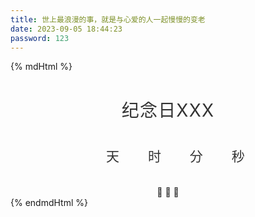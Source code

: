 ```yaml
---
title: 世上最浪漫的事，就是与心爱的人一起慢慢的变老
date: 2023-09-05 18:44:23
password: 123
---
```

{% mdHtml %}
<style lang="less" scoped>
    .countDown1container {
        color: #333;
        margin: 0 auto;
        text-align: center;
    }

    .countDown1container > h1 {
        font-weight: normal;
        letter-spacing: .125vw;
        text-transform: uppercase;
    }

    .countDown1ul > li {
        display: inline-block;
        font-size: 1.5em;
        list-style-type: none;
        padding: 1em;
        text-transform: uppercase;
    }

    .countDown1ul > li span {
        display: block;
        font-size: 4.5vw;
    }

    .countDown1ul > .emoji {
        display: none;
        padding: 1vw;
    }

    .countDown1ul > .emoji span {
        font-size: 4vw;
        padding: 0 .5vw;
    }
</style>
<style>
    .progress {
        font-size: 1.2em;
        height: 20px;
        background: rgba(255, 255, 255, 0.05);
        border-radius: 2px;
        border: 1px solid black;
    }

    .progress--active .progress__bar {
        opacity: 1;
    }

    .progress__text {
        width: 20em;
        padding: 0 0.9em;
        position: absolute;
    }

    .progress__text em {
        font-style: normal;
    }

    .progress__bar {
        color: black;
        font-size: 12px;
        font-weight: normal;
        text-shadow: 0 1px 1px rgba(0, 0, 0, 0.6);
        line-height: 19px;
        display: block;
        position: relative;
        top: -1px;
        left: -1px;
        width: 0%;
        height: 100%;
        opacity: 0;
        border: 1px solid;
        border-radius: 2px 0 0 2px;
        background-size: 100px 30px, 130px 30px, 130px 30px;
        background-position: -20% center, right center, left center;
        background-repeat: no-repeat, no-repeat, no-repeat;
        transition: opacity 0.2s ease, width 0.8s ease-out, background-color 1s ease, border-color 0.3s ease, box-shadow 1s ease;
        -webkit-animation: pulse 2s ease-out infinite;
        animation: pulse 2s ease-out infinite;
        background-color: rgba(201, 4, 20, 0.95);
        background-image: linear-gradient(90deg, rgba(226, 4, 22, 0) 10%, rgba(250, 6, 26, 0.8) 30%, #fb1f31 70%, rgba(250, 6, 26, 0.8) 80%, rgba(226, 4, 22, 0) 90%), linear-gradient(to right, rgba(251, 31, 49, 0) 0%, #fb1f31 100%), linear-gradient(to left, rgba(251, 31, 49, 0) 0%, #fb1f31 100%);
        border-color: #fb3848;
        box-shadow: 0 0 0.6em #fa061a inset, 0 0 0.4em #e20416 inset, 0 0 0.5em rgba(201, 4, 20, 0.5), 0 0 0.1em rgba(254, 206, 210, 0.5);
    }

    .progress__bar--orange {
        background-color: rgba(201, 47, 0, 0.95);
        background-image: linear-gradient(90deg, rgba(227, 53, 0, 0) 10%, rgba(252, 59, 0, 0.8) 30%, #ff4d17 70%, rgba(252, 59, 0, 0.8) 80%, rgba(227, 53, 0, 0) 90%), linear-gradient(to right, rgba(255, 77, 23, 0) 0%, #ff4d17 100%), linear-gradient(to left, rgba(255, 77, 23, 0) 0%, #ff4d17 100%);
        border-color: #ff6030;
        box-shadow: 0 0 0.6em #fc3b00 inset, 0 0 0.4em #e33500 inset, 0 0 0.5em rgba(201, 47, 0, 0.5), 0 0 0.1em rgba(255, 214, 201, 0.5);
    }

    .progress__bar--yellow {
        background-color: rgba(232, 158, 0, 0.95);
        background-image: linear-gradient(90deg, rgba(255, 174, 3, 0) 10%, rgba(255, 183, 28, 0.8) 30%, #ffbf36 70%, rgba(255, 183, 28, 0.8) 80%, rgba(255, 174, 3, 0) 90%), linear-gradient(to right, rgba(255, 191, 54, 0) 0%, #ffbf36 100%), linear-gradient(to left, rgba(255, 191, 54, 0) 0%, #ffbf36 100%);
        border-color: #ffc74f;
        box-shadow: 0 0 0.6em #ffb71c inset, 0 0 0.4em #ffae03 inset, 0 0 0.5em rgba(232, 158, 0, 0.5), 0 0 0.1em rgba(255, 248, 232, 0.5);
    }

    .progress__bar--green {
        background-color: rgba(0, 178, 23, 0.95);
        background-image: linear-gradient(90deg, rgba(0, 204, 26, 0) 10%, rgba(0, 229, 30, 0.8) 30%, #00ff21 70%, rgba(0, 229, 30, 0.8) 80%, rgba(0, 204, 26, 0) 90%), linear-gradient(to right, rgba(0, 255, 33, 0) 0%, #00ff21 100%), linear-gradient(to left, rgba(0, 255, 33, 0) 0%, #00ff21 100%);
        border-color: #19ff37;
        box-shadow: 0 0 0.6em #00e51e inset, 0 0 0.4em #00cc1a inset, 0 0 0.5em rgba(0, 178, 23, 0.5), 0 0 0.1em rgba(178, 255, 188, 0.5);
    }

    .progress__bar--blue {
        background-color: rgba(18, 135, 204, 0.95);
        background-image: linear-gradient(90deg, rgba(20, 151, 227, 0) 10%, rgba(37, 162, 236, 0.8) 30%, #3dacee 70%, rgba(37, 162, 236, 0.8) 80%, rgba(20, 151, 227, 0) 90%), linear-gradient(to right, rgba(61, 172, 238, 0) 0%, #3dacee 100%), linear-gradient(to left, rgba(61, 172, 238, 0) 0%, #3dacee 100%);
        border-color: #54b6f0;
        box-shadow: 0 0 0.6em #25a2ec inset, 0 0 0.4em #1497e3 inset, 0 0 0.5em rgba(18, 135, 204, 0.5), 0 0 0.1em rgba(225, 242, 252, 0.5);
    }

    .progress__bar:before, .progress__bar:after {
        content: "";
        position: absolute;
        right: -1px;
        top: -10px;
        width: 1px;
        height: 40px;
    }

    .progress__bar:before {
        width: 7px;
        right: -4px;
        background: radial-gradient(ellipse at center, rgba(255, 255, 255, 0.4) 0%, rgba(255, 255, 255, 0) 75%);
    }

    .progress__bar:after {
        background: linear-gradient(to bottom, rgba(255, 255, 255, 0) 0%, rgba(255, 255, 255, 0.3) 25%, rgba(255, 255, 255, 0.3) 75%, rgba(255, 255, 255, 0) 100%);
    }

    .progress--complete .progress__bar {
        -webkit-animation: none;
        animation: none;
        border-radius: 2px;
    }

    .progress--complete .progress__bar:after, .progress--complete .progress__bar:before {
        opacity: 0;
    }

    @-webkit-keyframes pulse {
        0% {
            background-position: -50% center, right center, left center;
        }
        100% {
            background-position: 150% center, right center, left center;
        }
    }

    @keyframes pulse {
        0% {
            background-position: -50% center, right center, left center;
        }
        100% {
            background-position: 150% center, right center, left center;
        }
    }

    #progressList > div {
        margin: 10px;
    }

</style>
<div class="countDown1container">
    <h1 id="headline">纪念日xxx</h1>
    <div id="countdown">
        <ul class="countDown1ul">
            <li><span id="days"></span>天</li>
            <li><span id="hours"></span>时</li>
            <li><span id="minutes"></span>分</li>
            <li><span id="seconds"></span>秒</li>
        </ul>
    </div>
    <div id="content" class="emoji">
        <span>🥳</span>
        <span>🎉</span>
        <span>🎂</span>
    </div>
</div>
<div id="progressList">
</div>
<script src="https://cdn.jsdelivr.net/npm/dayjs@1/dayjs.min.js"></script>
<script>
    const dataList = [
        {
            text: '结婚纪念日',
            year: 2023,
            dateInfo: '01-06'
        },
        {
            text: '婚礼纪念日',
            year: 2023,
            dateInfo: '04-09'
        },
        {
            text: '求婚纪念日',
            year: 2022,
            dateInfo: '12-24'
        },
        {
            text: '八筒生日',
            year: 2022,
            dateInfo: '04-25'
        },
        {
            text: '段美女生日',
            year: 1998,
            dateInfo: '10-11'
        },
        {
            text: '易帅哥生日',
            year: 1998,
            dateInfo: '10-07'
        },
    ]
    let $progressList = document.getElementById("progressList");
    let result = ''
    const orange = 25,
        yellow = 50,
        green = 75;
    const formatNowDate = dayjs().format("YYYY-MM-DD");
    for (let i = 0; i < dataList.length; i++) {
        let percent = 0;
        const dataListElement = dataList[i];
        const yearNow = dayjs().year();
        dataListElement.nextDate = yearNow + '-' + dataListElement.dateInfo
        let diffDays = dayjs(dataListElement.nextDate).diff(formatNowDate, 'days');
        if (diffDays < 0) {
            dataListElement.nextDate = (yearNow + 1) + '-' + dataListElement.dateInfo
            diffDays = dayjs(dataListElement.nextDate).diff(formatNowDate, 'days');
        }
        if (diffDays !== 365) {
            percent = (365 - diffDays) / 365 * 100
        }
        dataListElement.percent = percent
        dataListElement.diffDays = diffDays
    }
    let dataSortList = dataList.sort((d1, d2) => d1.diffDays - d2.diffDays)
    for (let i = 0; i < dataSortList.length; i++) {
        const dataListElement = dataSortList[i];
        const percent = dataListElement.percent
        let progressClass = 'progress progress--active'
        let progress__barClass = 'progress__bar'
        let progress__barStyle = `width:  ${percent}%`
        let emText = `还剩${dataListElement.diffDays}天`
        if (percent >= 100) {
            progressClass += " progress--complete ";
            progress__barClass += " progress__bar--blue ";
            emText = "就是今天";
        } else {
            if (percent >= green) {
                progress__barClass += " progress__bar--green ";
            } else if (percent >= yellow) {
                progress__barClass += " progress__bar--yellow ";
            } else if (percent >= orange) {
                progress__barClass += " progress__bar--orange ";
            }
        }
        result += `<div class="${progressClass}">
                        <b style="${progress__barStyle}" class="${progress__barClass}">
                            <span class="progress__text">
                              ${dataListElement.text}: <em>${emText}</em>
                            </span>
                        </b>
                    </div>`
    }
    $progressList.innerHTML = result
    // 倒计时，取最近的
    const dataSortListElement = dataSortList[0];
    let $headline = document.getElementById("headline");
    $headline.innerText = dataSortListElement.text
    let $days = document.getElementById("days");
    $days.innerText = dataSortListElement.diffDays
    // 时分秒
    const second = 1000,
        minute = second * 60,
        hour = minute * 60,
        day = hour * 24;
    const countDown = new Date(dataSortListElement.nextDate).getTime(),
        x = setInterval(function () {
            const now = new Date().getTime(),
                distance = countDown - now;
            document.getElementById("days").innerText = Math.floor(distance / (day)),
                document.getElementById("hours").innerText = Math.floor((distance % (day)) / (hour)),
                document.getElementById("minutes").innerText = Math.floor((distance % (hour)) / (minute)),
                document.getElementById("seconds").innerText = Math.floor((distance % (minute)) / second);

            //do something later when date is reached
            if (distance < 0) {
                document.getElementById("headline").innerText = "It's my birthday!";
                document.getElementById("countdown").style.display = "none";
                document.getElementById("content").style.display = "block";
                clearInterval(x);
            }
        }, 0)
</script>
{% endmdHtml %}